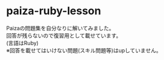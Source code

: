 # paiza-ruby-lesson
Paizaの問題集を自分なりに解いてみました。  
回答が残らないので復習用として載せています。  
(言語はRuby)   
※回答を載せてはいけない問題(スキル問題等)はupしていません。
